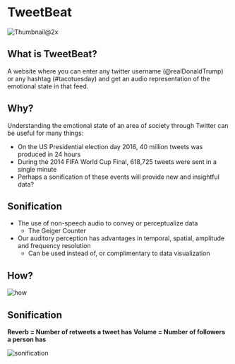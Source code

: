 # TweetBeat
![Thumbnail@2x](https://user-images.githubusercontent.com/7567156/67622016-0b0ed080-f816-11e9-89a1-0fedca40b5fc.png)

## What is TweetBeat? 
A website where you can enter any twitter username (@realDonaldTrump) or any hashtag (#tacotuesday) and get an audio representation of the emotional state in that feed.

## Why?
Understanding the emotional state of an area of society through Twitter can be useful for many things:
* On the US Presidential election day 2016, 40 million tweets was produced in 24 hours
* During the 2014 FIFA World Cup Final, 618,725 tweets were sent in a single minute
* Perhaps a sonification of these events will provide new and insightful data? 

## Sonification
* The use of non-speech audio to convey or perceptualize data
  * The Geiger Counter
* Our auditory perception has advantages in temporal, spatial, amplitude and frequency resolution 
  * Can be used instead of, or complimentary to data visualization
  
## How?
![how](https://user-images.githubusercontent.com/7567156/67622437-6d69d000-f81a-11e9-93de-15e9c8a682d1.JPG)

## Sonification
**Reverb = Number of retweets a tweet has** 
**Volume = Number of followers a person has**

![sonification](https://user-images.githubusercontent.com/7567156/67622541-5bd4f800-f81b-11e9-89a9-5e4bb5495e16.JPG)
